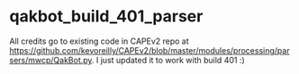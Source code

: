 # qakbot_build_401_parser

All credits go to existing code in CAPEv2 repo at https://github.com/kevoreilly/CAPEv2/blob/master/modules/processing/parsers/mwcp/QakBot.py.  I just updated it to work with build 401 :)
